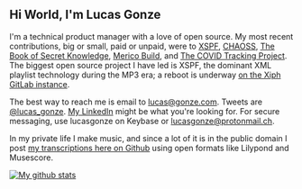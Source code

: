 ## Hi World, I'm Lucas Gonze

I'm a technical product manager with a love of open source. My most recent contributions, big or small, paid or unpaid, were to [XSPF](https://gitlab.xiph.org/xiph/xspf-website), [CHAOSS](https://chaoss.info/), [The Book of Secret Knowledge](https://github.com/trimstray/the-book-of-secret-knowledge), [Merico Build](https://github.com/merico-dev/build), and [The COVID Tracking Project](https://github.com/orgs/COVID19Tracking/dashboard). The biggest open source project I have led is XSPF, the dominant XML playlist technology during the MP3 era; a reboot is underway [on the Xiph GitLab instance](https://gitlab.xiph.org/xiph/xspf-website).

The best way to reach me is email to lucas@gonze.com. Tweets are [@lucas_gonze](https://twitter.com/lucas_gonze). [My LinkedIn](https://www.linkedin.com/in/lucasgonze/) might be what you're looking for. For secure messaging, use lucasgonze on Keybase or lucasgonze@protonmail.ch.

In my private life I make music, and since a lot of it is in the public domain I post [my transcriptions here on Github](https://duckduckgo.com/?q=site%3Agithub.com+lucasgonze+music&ia=web) using open formats like Lilypond and Musescore.

<a href="https://github.com/anuraghazra/github-readme-stats">![My github stats](https://github-readme-stats.vercel.app/api?username=lucasgonze&show_icons=true)</a>

